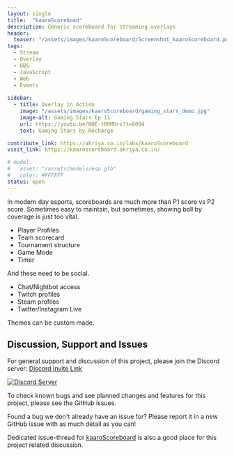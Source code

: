 ```yaml
---
layout: single
title:  "kaaroScoreboad"
description: Generic scoreboard for streaming overlays 
header:
  teaser: "/assets/images/kaaroScoreboard/Screenshot_kaaroScoreboard.png"
tags:
  - Stream
  - Overlay
  - OBS
  - JavaScript
  - Web
  - Events
  
sidebar:
  - title: Overlay in Action
    image: "/assets/images/kaaroScoreboard/gaming_stars_demo.jpg"
    image-alt: Gaming Stars Ep 11
    url: https://youtu.be/NOE-tB9MHrs?t=6084
    text: Gaming Stars by Recharge

contribute_link: https://akriya.co.in/labs/kaaroScoreboard
visit_link: https://kaaroscoreboard.akriya.co.in/

# model:
#   asset: "/assets/models/esp.glb"
#   color: #FFFFFF
status: open
---
```

In modern day esports, scoreboards are much more than P1 score vs P2 score. Sometimes easy to maintain, but sometimes, showing ball by coverage is just too vital.
* Player Profiles
* Team scorecard
* Tournament structure
* Game Mode
* Timer

And these need to be social.
* Chat/Nightbot access
* Twitch profiles
* Steam profiles 
* Twitter/Instagram Live


Themes can be custom made.


## Discussion, Support and Issues
For general support and discussion of this project, please join the Discord server: [Discord Invite Link](https://discord.gg/B2cERQ5)

[![Discord Server](https://discordapp.com/api/guilds/552881714196774953/widget.png?style=banner2)](https://discord.gg/B2cERQ5)

To check known bugs and see planned changes and features for this project, please see the GitHub issues.

Found a bug we don't already have an issue for? Please report it in a new GitHub issue with as much detail as you can!

Dedicated issue-thread for [kaaroScoreboard](https://github.com/karx/karx.github.io/issues/161) is also a good place for this project related discussion.
